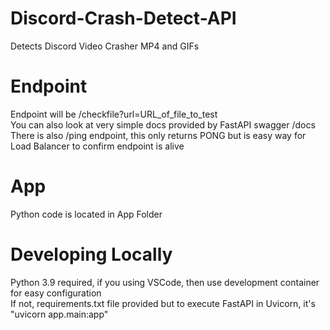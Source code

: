 # Discord-Crash-Detect-API
Detects Discord Video Crasher MP4 and GIFs

# Endpoint
Endpoint will be <url>/checkfile?url=URL_of_file_to_test  
You can also look at very simple docs provided by FastAPI swagger <url>/docs  
There is also /ping endpoint, this only returns PONG but is easy way for Load Balancer to confirm endpoint is alive  
# App
Python code is located in App Folder
# Developing Locally
Python 3.9 required, if you using VSCode, then use development container for easy configuration  
If not, requirements.txt file provided but to execute FastAPI in Uvicorn, it's "uvicorn app.main:app"  


